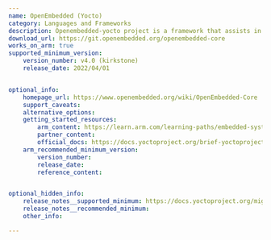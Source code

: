 ```yaml
---
name: OpenEmbedded (Yocto)
category: Languages and Frameworks
description: Openembedded-yocto project is a framework that assists in crafting custom linux distributions for embedded systems with a modular approach and cross-compilation support bolstered by a vibrant community for versatile hardware adaptability and efficient development.
download_url: https://git.openembedded.org/openembedded-core
works_on_arm: true
supported_minimum_version:
    version_number: v4.0 (kirkstone)
    release_date: 2022/04/01


optional_info:
    homepage_url: https://www.openembedded.org/wiki/OpenEmbedded-Core
    support_caveats:
    alternative_options:
    getting_started_resources:
        arm_content: https://learn.arm.com/learning-paths/embedded-systems/yocto_qemu/yocto_build/
        partner_content:
        official_docs: https://docs.yoctoproject.org/brief-yoctoprojectqs/index.html
    arm_recommended_minimum_version:
        version_number:
        release_date:
        reference_content:


optional_hidden_info:
    release_notes__supported_minimum: https://docs.yoctoproject.org/migration-guides/release-notes-4.0.html
    release_notes__recommended_minimum:
    other_info:

---
```

